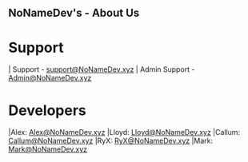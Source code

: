 ## NoNameDev's - About Us

# Support

| Support - support@NoNameDev.xyz
| Admin Support - Admin@NoNameDev.xyz

# Developers

|Alex: Alex@NoNameDev.xyz
|Lloyd: Lloyd@NoNameDev.xyz
|Callum: Callum@NoNameDev.xyz
|RyX: RyX@NoNameDev.xyz
|Mark: Mark@NoNameDev.xyz




